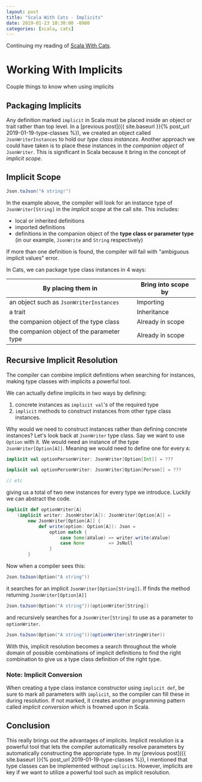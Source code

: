 ```yaml
---
layout: post
title: "Scala With Cats - Implicits"
date: 2019-01-23 10:30:00 -0900
categories: [scala, cats]
---
```


Continuing my reading of [Scala With Cats](https://books.underscore.io/scala-with-cats/scala-with-cats.html#working-with-implicits).

# Working With Implicits

Couple things to know when using implicits

## Packaging Implicits

Any definition marked `implicit` in Scala must be placed inside an object or trait rather than top level. In a [previous post]({{ site.baseurl }}{% post_url 2019-01-19-type-classes %}), we created an object called `JsonWriterInstances` to hold our *type class instances*. Another approach we could have taken is to place these instances in the *companion object* of `JsonWriter`. This is significant in Scala because it bring in the concept of *implicit scope*.

## Implicit Scope

```scala
Json.toJson("A string!")
```

In the example above, the compiler will look for an instance type of `JsonWriter[String]` in the *implicit scope* at the call site. This includes:

* local or inherited definitions
* imported definitions
* definitions in the companion object of the **type class or parameter type** (in our example, `JsonWrite` and `String` respectively)

If more than one definition is found, the compiler will fail with "ambiguous implicit values" error.

In Cats, we can package type class instances in 4 ways:

| By placing them in | Bring into scope by |
| --- | --- |
| an object such as `JsonWriterInstances` | Importing |
| a trait | Inheritance |
| the companion object of the type class | Already in scope |
| the companion object of the parameter type | Already in scope |

## Recursive Implicit Resolution

The compiler can combine implicit definitions when searching for instances, making type classes with implicits a powerful tool.

We can actually define implicits in two ways by defining:

1. concrete instances as `implicit val`'s of the required type
1. `implicit` methods to construct instances from other type class instances.

Why would we need to construct instances rather than defining concrete instances? Let's look back at `JsonWriter` type class. Say we want to use `Option` with it. We would need an instance of the type `JsonWriter[Option[A]]`. Meaning we would need to define one for every `A`:

```scala
implicit val optionPersonWriter: JsonWriter[Option[Int]] = ???

implicit val optionPersonWriter: JsonWriter[Option[Person]] = ???

// etc
```

giving us a total of two new instances for every type we introduce. Luckily we can abstract the code.

```scala
implicit def optionWriter[A]
    (implicit writer: JsonWriter[A]): JsonWriter[Option[A]] =
        new JsonWriter[Option[A]] {
            def write(option: Option[A]): Json =
                option match {
                    case Some(aValue) => writer.write(aValue)
                    case None         => JsNull
                }
        }
```

Now when a compiler sees this:

```scala
Json.toJson(Option("A string"))
```

it searches for an implicit `JsonWriter[Option[String]]`. If finds the method returning `JsonWriter[Option[A]]`

```scala
Json.toJson(Option("A string"))(optionWriter[String])
```

and recursively searches for a `JsonWriter[String]` to use as a parameter to `optionWriter`.

```scala
Json.toJson(Option("A string"))(optionWriter(stringWriter))
```

With this, implicit resolution becomes a search throughout the whole domain of possible combinations of implicit definitions to find the right combination to give us a type class definition of the right type.

### Note: Implicit Conversion

When creating a type class instance constructor using `implicit def`, be sure to mark all parameters with `implicit`, so the compiler can fill these in during resolution. If not marked, it creates another programming pattern called *implicit conversion* which is frowned upon in Scala.

## Conclusion

This really brings out the advantages of implicits. Implicit resolution is a powerful tool that lets the compiler automatically resolve parameters by automatically constructing the appropriate type. In my [previous post]({{ site.baseurl }}{% post_url 2019-01-19-type-classes %}), I mentioned that type classes can be implemented without `implicit`s. However, implicits are key if we want to utilize a powerful tool such as implicit resolution.
